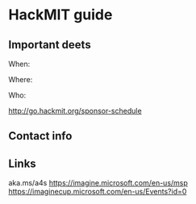 # HackMIT guide

## Important deets
When:

Where:

Who:

http://go.hackmit.org/sponsor-schedule



## Contact info

## Links
aka.ms/a4s
https://imagine.microsoft.com/en-us/msp
https://imaginecup.microsoft.com/en-us/Events?id=0

